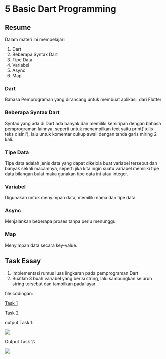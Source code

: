 # 5 Basic Dart Programming

## Resume
Dalam materi ini mempelajari
1. Dart
2. Beberapa Syntax Dart
3. Tipe Data
4. Variabel
5. Async
6. Map

### Dart
Bahasa Pemprograman yang dirancang untuk membuat aplikasi, dari Flutter

### Beberapa Syntax Dart
Syntax yang ada di Dart ada banyak dan memiliki kemiripan dengan bahasa pemprograman lainnya, seperti untuk menampilkan text yaitu print('tulis teks disini'), lalu untuk komentar cukup awali dengan tanda garis miring 2 kali.

### Tipe Data
Tipe data adalah jenis data yang dapat dikelola buat variabel tersebut dan banyak sekali macamnya, seperti jika kita ingin suatu variabel memiliki tipe data bilangan bulat maka gunakan tipe data int atau integer.

### Variabel
Digunakan untuk menyimpan data, memiliki nama dan tipe data.

### Async
Menjalankan beberapa proses tanpa perlu menunggu

### Map
Menyimpan data secara key-value.

## Task Essay
1. Implementasi rumus luas lingkaran pada pemprograman Dart
2. Buatlah 3 buah variabel yang berisi string, lalu sambungkan seluruh string tersebut dan tampilkan pada layar

file codingan:


[Task 1](https://github.com/fraihan-dw/flutter_muhammad-raihan-firdaus/blob/main/5_Basic%20Dart%20Programming/Praktikum/Task1.dart)


[Task 2](https://github.com/fraihan-dw/flutter_muhammad-raihan-firdaus/blob/main/5_Basic%20Dart%20Programming/Praktikum/Task2.dart)

output Task 1:

![](https://github.com/fraihan-dw/flutter_muhammad-raihan-firdaus/blob/main/5_Basic%20Dart%20Programming/Screenshot/Task1.png?raw=true)

Output Task 2:

![](https://github.com/fraihan-dw/flutter_muhammad-raihan-firdaus/blob/main/5_Basic%20Dart%20Programming/Screenshot/Task2.png?raw=true)